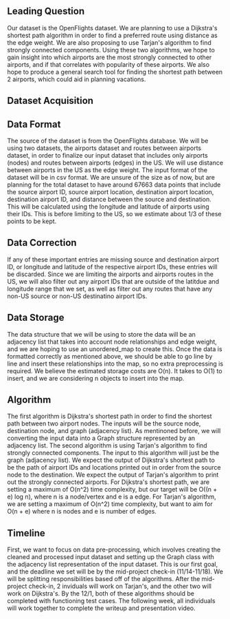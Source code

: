 ## Leading Question 
Our dataset is the OpenFlights dataset. We are planning to use a Dijkstra's shortest path algorithm in order to find a preferred route using distance as the edge weight. We are also proposing to use Tarjan's algorithm to find strongly connected components. Using these two algorithms, we hope to gain insight into which airports are the most strongly connected to other airports, and if that correlates with popularity of these airports. We also hope to produce a general search tool for finding the shortest path between 2 airports, which could aid in planning vacations.
## Dataset Acquisition

## Data Format
The source of the dataset is from the OpenFlights database. We will be using two datasets, the airports dataset and routes between airports dataset, in order to finalize our input dataset that includes only airports (nodes) and routes between airports (edges) in the US. We will use distance between airports in the US as the edge weight. The input format of the dataset will be in csv format. We are unsure of the size as of now, but are planning for the total dataset to have around 67663 data points that include the source airport ID, source airport location, destination airport location, destination airport ID, and distance between the source and destination. This will be calculated using the longitude and latitude of airports using their IDs. This is before limiting to the US, so we estimate about 1/3 of these points to be kept. 

## Data Correction
If any of these important entries are missing source and destination airport ID, or longitude and latitude of the respective airport IDs, these entries will be discarded. Since we are limiting the airports and airports routes in the US, we will also filter out any airport IDs that are outside of the latitdue and longitude range that we set, as well as filter out any routes that have any non-US source or non-US destinatino airport IDs.

## Data Storage
The data structure that we will be using to store the data will be an adjacency list that takes into account node relationships and edge weight, and we are hoping to use an unordered_map to create this. Once the data is formatted correctly as mentioned above, we should be able to go line by line and insert these relationships into the map, so no extra preprocessing is required. We believe the estimated storage costs are O(n). It takes to O(1) to insert, and we are considering n objects to insert into the map.
## Algorithm 
The first algorithm is Dijkstra's shortest path in order to find the shortest path between two airport nodes. The inputs will be the source node, destination node, and graph (adjacency list). As mentinoned before, we will converting the input data into a Graph structure represented by an adjacency list. The second algorithm is using Tarjan's algorithm to find strongly connected components. The input to this algorithm will just be the graph (adjacency list). We expect the output of Dijkstra's shortest path to be the path of airport IDs and locations printed out in order from the source node to the destination. We expect the output of Tarjan's algorithm to print out the strongly connected airports. For Dijkstra's shortest path, we are setting a maximum of O(n^2) time complexity, but our target will be O((n + e) log n), where n is a node/vertex and e is a edge. For Tarjan's algorithm, we are setting a maximum of O(n^2) time complexity, but want to aim for O(n + e) where n is nodes and e is number of edges. 
## Timeline
First, we want to focus on data pre-processing, which involves creating the cleaned and processed input dataset and setting up the Graph class with the adjacency list representation of the input dataset. This is our first goal, and the deadline we set will be by the mid-project check-in (11/14-11/18). We will be splitting responsibilities based off of the algorithms. After the mid-project check-in, 2 inviduals will work on Tarjan's, and the other two will work on Dijkstra's. By the 12/1, both of these algorithms should be completed with functioning test cases. The following week, all individuals will work together to complete the writeup and presentation video. 
